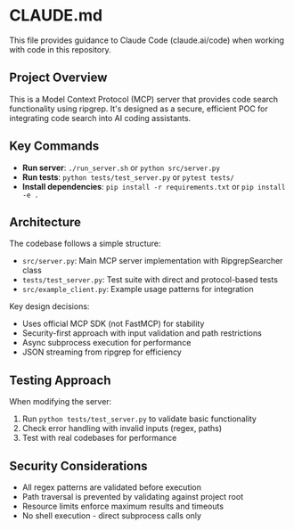 # CLAUDE.md

This file provides guidance to Claude Code (claude.ai/code) when working with code in this repository.

## Project Overview

This is a Model Context Protocol (MCP) server that provides code search functionality using ripgrep. It's designed as a secure, efficient POC for integrating code search into AI coding assistants.

## Key Commands

- **Run server**: `./run_server.sh` or `python src/server.py`
- **Run tests**: `python tests/test_server.py` or `pytest tests/`
- **Install dependencies**: `pip install -r requirements.txt` or `pip install -e .`

## Architecture

The codebase follows a simple structure:
- `src/server.py`: Main MCP server implementation with RipgrepSearcher class
- `tests/test_server.py`: Test suite with direct and protocol-based tests
- `src/example_client.py`: Example usage patterns for integration

Key design decisions:
- Uses official MCP SDK (not FastMCP) for stability
- Security-first approach with input validation and path restrictions
- Async subprocess execution for performance
- JSON streaming from ripgrep for efficiency

## Testing Approach

When modifying the server:
1. Run `python tests/test_server.py` to validate basic functionality
2. Check error handling with invalid inputs (regex, paths)
3. Test with real codebases for performance

## Security Considerations

- All regex patterns are validated before execution
- Path traversal is prevented by validating against project root
- Resource limits enforce maximum results and timeouts
- No shell execution - direct subprocess calls only